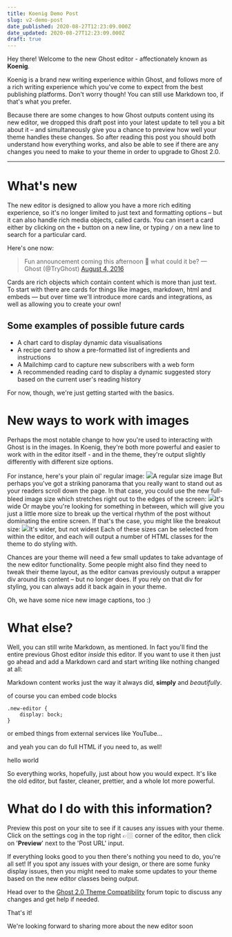 ```yaml
---
title: Koenig Demo Post
slug: v2-demo-post
date_published: 2020-08-27T12:23:09.000Z
date_updated: 2020-08-27T12:23:09.000Z
draft: true
---
```


Hey there! Welcome to the new Ghost editor - affectionately known as **Koenig**.

Koenig is a brand new writing experience within Ghost, and follows more of a rich writing experience which you've come to expect from the best publishing platforms. Don't worry though! You can still use Markdown too, if that's what you prefer.

Because there are some changes to how Ghost outputs content using its new editor, we dropped this draft post into your latest update to tell you a bit about it – and simultaneously give you a chance to preview how well your theme handles these changes. So after reading this post you should both understand how everything works, and also be able to see if there are any changes you need to make to your theme in order to upgrade to Ghost 2.0.

---

# What's new

The new editor is designed to allow you have a more rich editing experience, so it's no longer limited to just text and formatting options – but it can also handle rich media objects, called cards. You can insert a card either by clicking on the `+` button on a new line, or typing `/` on a new line to search for a particular card. 

Here's one now:

> Fun announcement coming this afternoon 🙈 what could it be?
> &mdash; Ghost (@TryGhost) [August 4, 2016](https://twitter.com/TryGhost/status/761119175192420352?ref_src=twsrc%5Etfw)

Cards are rich objects which contain content which is more than just text. To start with there are cards for things like images, markdown, html and embeds — but over time we'll introduce more cards and integrations, as well as allowing you to create your own!

## Some examples of possible future cards

- A chart card to display dynamic data visualisations
- A recipe card to show a pre-formatted list of ingredients and instructions
- A Mailchimp card to capture new subscribers with a web form
- A recommended reading card to display a dynamic suggested story based on the current user's reading history

For now, though, we're just getting started with the basics.

# New ways to work with images

Perhaps the most notable change to how you're used to interacting with Ghost is in the images. In Koenig, they're both more powerful and easier to work with in the editor itself - and in the theme, they're output slightly differently with different size options.

For instance, here's your plain ol' regular image:
![](https://casper.ghost.org/v1.25.0/images/koenig-demo-1.jpg)A regular size image
But perhaps you've got a striking panorama that you really want to stand out as your readers scroll down the page. In that case, you could use the new full-bleed image size which stretches right out to the edges of the screen:
![](https://casper.ghost.org/v1.25.0/images/koenig-demo-2.jpg)It's wide
Or maybe you're looking for something in between, which will give you just a little more size to break up the vertical rhythm of the post without dominating the entire screen. If that's the case, you might like the breakout size:
![](https://casper.ghost.org/v1.25.0/images/koenig-demo-3.jpg)It's wider, but not widest
Each of these sizes can be selected from within the editor, and each will output a number of HTML classes for the theme to do styling with. 

Chances are your theme will need a few small updates to take advantage of the new editor functionality. Some people might also find they need to tweak their theme layout, as the editor canvas previously output a wrapper div around its content – but no longer does. If you rely on that div for styling, you can always add it back again in your theme.

Oh, we have some nice new image captions, too :)

# What else?

Well, you can still write Markdown, as mentioned. In fact you'll find the entire previous Ghost editor *inside* this editor. If you want to use it then just go ahead and add a Markdown card and start writing like nothing changed at all:

Markdown content works just the way it always did, **simply** and *beautifully*.

of course you can embed code blocks

    .new-editor {
    	display: bock;
    }

or embed things from external services like YouTube...

and yeah you can do full HTML if you need to, as well!

hello world

So everything works, hopefully, just about how you would expect. It's like the old editor, but faster, cleaner, prettier, and a whole lot more powerful.

# What do I do with this information?

Preview this post on your site to see if it causes any issues with your theme. Click on the settings cog in the top right 👉🏼 corner of the editor, then click on '**Preview**' next to the 'Post URL' input.

If everything looks good to you then there's nothing you need to do, you're all set! If you spot any issues with your design, or there are some funky display issues, then you might need to make some updates to your theme based on the new editor classes being output.

Head over to the [Ghost 2.0 Theme Compatibility](https://forum.ghost.org/t/ghost-2-0-theme-compatibility-help-support/2103) forum topic to discuss any changes and get help if needed.

That's it!

We're looking forward to sharing more about the new editor soon
